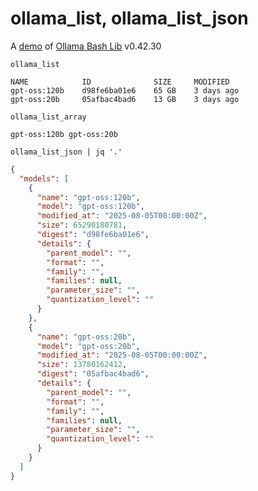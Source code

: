 # ollama_list, ollama_list_json

A [demo](../README.md#demos) of [Ollama Bash Lib](https://github.com/attogram/ollama-bash-lib) v0.42.30

```
ollama_list
```
```
NAME            ID              SIZE     MODIFIED   
gpt-oss:120b    d98fe6ba01e6    65 GB    3 days ago    
gpt-oss:20b     05afbac4bad6    13 GB    3 days ago    
```

```
ollama_list_array
```
```
gpt-oss:120b gpt-oss:20b
```

```
ollama_list_json | jq '.'
```
```json
{
  "models": [
    {
      "name": "gpt-oss:120b",
      "model": "gpt-oss:120b",
      "modified_at": "2025-08-05T00:00:00Z",
      "size": 65290180781,
      "digest": "d98fe6ba01e6",
      "details": {
        "parent_model": "",
        "format": "",
        "family": "",
        "families": null,
        "parameter_size": "",
        "quantization_level": ""
      }
    },
    {
      "name": "gpt-oss:20b",
      "model": "gpt-oss:20b",
      "modified_at": "2025-08-05T00:00:00Z",
      "size": 13780162412,
      "digest": "05afbac4bad6",
      "details": {
        "parent_model": "",
        "format": "",
        "family": "",
        "families": null,
        "parameter_size": "",
        "quantization_level": ""
      }
    }
  ]
}
```
